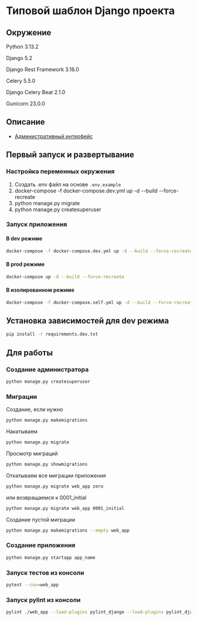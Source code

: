 # Типовой шаблон Django проекта

## Окружение

Python 3.13.2

Django 5.2

Django Rest Framework 3.16.0

Celery 5.5.0

Django Celery Beat 2.1.0

Gunicorn 23.0.0

## Описание

* [Административный интерфейс](http://localhost/admin/)

## Первый запуск и развертывание

### Настройка переменных окружения

1. Создать .env файл на основе ``.env.example``
2. docker-compose -f docker-compose.dev.yml up -d --build --force-recreate
3. python manage.py migrate
4. python manage.py createsuperuser

### Запуск приложения

#### В dev режиме

``` bash
docker-compose -f docker-compose.dev.yml up -d --build --force-recreate
```

#### В prod режиме

``` bash
docker-compose up -d --build --force-recreate
```

#### В изолированном режиме

``` bash
docker-compose -f docker-compose.self.yml up -d --build --force-recreate
```

## Установка зависимостей для dev режима

``` bash
pip install -r requirements.dev.txt
```

## Для работы

### Создание администратора

``` bash
python manage.py createsuperuser
```

### Миграции

Создание, если нужно

``` bash
python manage.py makemigrations
```

Накатываем

``` bash
python manage.py migrate
```

Просмотр миграций

``` bash
python manage.py showmigrations
```

Откатываем все миграции приложения

``` bash
python manage.py migrate web_app zero
```

или возвращаемся к 0001_initial

``` bash
python manage.py migrate web_app 0001_initial
```

Создание пустой миграции

``` bash
python manage.py makemigrations --empty web_app
```

### Создание приложения

``` bash
python manage.py startapp app_name
```

### Запуск тестов из консоли

``` bash
pytest --cov=web_app
```

### Запуск pylint из консоли

``` bash
pylint ./web_app --load-plugins pylint_django --load-plugins pylint_django.checkers.migrations --django-settings-module=web_app.settings
```